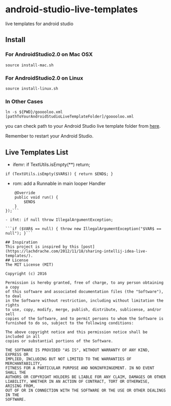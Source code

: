 android-studio-live-templates
====

live templates for android studio

## Install

### For AndroidStudio2.0 on Mac OSX
```source install-mac.sh```

### For AndroidStudio2.0 on Linux
```source install-linux.sh```

### In Other Cases
```ln -s ${PWD}/gooooloo.xml [pathToYourAndroidStudioLiveTemplateFolder]/gooooloo.xml```

you can check path to your Android Studio live template folder from [here](https://www.jetbrains.com/help/idea/2016.1/live-templates.html?origin=old_help).

Remember to restart your Android Studio.

## Live Templates List

- ifemr: if TextUtils.isEmpty(**) return;

```if (TextUtils.isEmpty($VAR$)) { return $END$; }```

- rom: add a Runnable in main looper Handler

```new android.os.Handler(android.os.Looper.getMainLooper()).post(new Runnable() {
    @Override
    public void run() {
        $END$
    }
});```

- ifnt: if null throw IllegalArgumentException;

```if ($VAR$ == null) { throw new IllegalArgumentException("$VAR$ == null"); }```

## Inspiration
This project is inspired by this [post](https://lachdrache.com/2012/11/18/sharing-intellij-idea-live-templates/).
## License
The MIT License (MIT)

Copyright (c) 2016 

Permission is hereby granted, free of charge, to any person obtaining a copy
of this software and associated documentation files (the "Software"), to deal
in the Software without restriction, including without limitation the rights
to use, copy, modify, merge, publish, distribute, sublicense, and/or sell
copies of the Software, and to permit persons to whom the Software is
furnished to do so, subject to the following conditions:

The above copyright notice and this permission notice shall be included in all
copies or substantial portions of the Software.

THE SOFTWARE IS PROVIDED "AS IS", WITHOUT WARRANTY OF ANY KIND, EXPRESS OR
IMPLIED, INCLUDING BUT NOT LIMITED TO THE WARRANTIES OF MERCHANTABILITY,
FITNESS FOR A PARTICULAR PURPOSE AND NONINFRINGEMENT. IN NO EVENT SHALL THE
AUTHORS OR COPYRIGHT HOLDERS BE LIABLE FOR ANY CLAIM, DAMAGES OR OTHER
LIABILITY, WHETHER IN AN ACTION OF CONTRACT, TORT OR OTHERWISE, ARISING FROM,
OUT OF OR IN CONNECTION WITH THE SOFTWARE OR THE USE OR OTHER DEALINGS IN THE
SOFTWARE.
